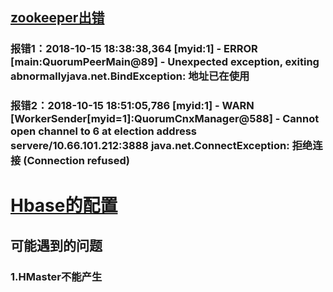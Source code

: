 


## [zookeeper出错](https://stackoverflow.com/questions/30940981/zookeeper-error-cannot-open-channel-to-x-at-election-address)

### 报错1：2018-10-15 18:38:38,364 [myid:1] - ERROR [main:QuorumPeerMain@89] - Unexpected exception, exiting abnormallyjava.net.BindException: 地址已在使用

### 报错2：2018-10-15 18:51:05,786 [myid:1] - WARN  [WorkerSender[myid=1]:QuorumCnxManager@588] - Cannot open channel to 6 at election address servere/10.66.101.212:3888  java.net.ConnectException: 拒绝连接 (Connection refused)

# [Hbase的配置](https://www.polarxiong.com/archives/%E5%AE%89%E8%A3%85HBase-1-1-5%E4%BC%AA%E5%88%86%E5%B8%83%E6%A8%A1%E5%BC%8F%E5%88%B0Ubuntu-16-04%E6%95%99%E7%A8%8B.html)

## 可能遇到的问题
### 1.HMaster不能产生

